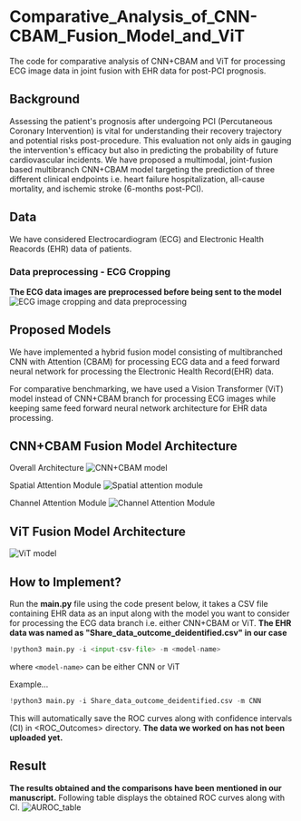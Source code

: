 # Comparative_Analysis_of_CNN-CBAM_Fusion_Model_and_ViT
The code for comparative analysis of CNN+CBAM and ViT for processing ECG image data in joint fusion with EHR data for post-PCI prognosis. 

## Background
Assessing the patient's prognosis after undergoing PCI (Percutaneous Coronary Intervention) is vital for understanding their recovery trajectory and potential risks post-procedure. This evaluation not only aids in gauging the intervention's efficacy but also in predicting the probability of future cardiovascular incidents. We have proposed a multimodal, joint-fusion based multibranch CNN+CBAM model targeting the prediction of three different clinical endpoints i.e. heart failure hospitalization, all-cause mortality, and ischemic stroke (6-months post-PCI).


## Data
We have considered Electrocardiogram (ECG) and Electronic Health Reacords (EHR) data of patients.

### Data preprocessing - ECG Cropping 
**The ECG data images are preprocessed before being sent to the model**
![ECG image cropping and data preprocessing](images/Cropped_ECG.png)


## Proposed Models

We have implemented a hybrid fusion model consisting of multibranched CNN with Attention (CBAM) for processing ECG data and a feed forward neural network for processing the Electronic Health Record(EHR) data.

For comparative benchmarking, we have used a Vision Transformer (ViT) model instead of CNN+CBAM branch for processing ECG images while keeping same feed forward neural network architecture for EHR data processing.

## CNN+CBAM Fusion Model Architecture
Overall Architecture
![CNN+CBAM model](images/CNN+CBAM_model_architecture.png)

Spatial Attention Module
![Spatial attention module](images/spatial_attention_module.png)

Channel Attention Module
![Channel Attention Module](images/channel_attention_module.png)


## ViT Fusion Model Architecture
![ViT model](images/Vit+MLP_model_architecture_final.png)

## How to Implement? 

Run the **main.py** file using the code present below, it takes a CSV file containing EHR data as an input along with the model you want to consider for processing the ECG data branch i.e. either CNN+CBAM or ViT.
**The EHR data was named as "Share_data_outcome_deidentified.csv" in our case**

```python
!python3 main.py -i <input-csv-file> -m <model-name>
```

where `<model-name>` can be either CNN or ViT

Example...
```python
!python3 main.py -i Share_data_outcome_deidentified.csv -m CNN
```
This will automatically save the ROC curves along with confidence intervals (CI) in <ROC_Outcomes> directory.
**The data we worked on has not been uploaded yet.**

## Result

**The results obtained and the comparisons have been mentioned in our manuscript.**
Following table displays the obtained ROC curves along with CI.
![AUROC_table](images/AUROC_table.png)
